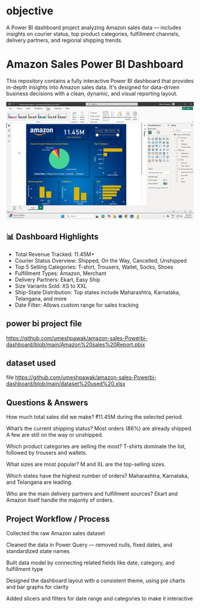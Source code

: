 # objective 
A Power BI dashboard project analyzing Amazon sales data — includes insights on courier status, top product categories, fulfillment channels, delivery partners, and regional shipping trends.
# Amazon Sales Power BI Dashboard

This repository contains a fully interactive Power BI dashboard that provides in-depth insights into Amazon sales data. It's designed for data-driven business decisions with a clean, dynamic, and visual reporting layout.

![Full Dashboard Preview](https://github.com/umeshpawak/amazon-sales-Powerbi-dashboard/blob/main/amazon%20bi%20dashboard.jpeg)


## 📊 Dashboard Highlights

-  Total Revenue Tracked: 11.45M+
-  Courier Status Overview: Shipped, On the Way, Cancelled, Unshipped
-  Top 5 Selling Categories: T-shirt, Trousers, Wallet, Socks, Shoes
-  Fulfillment Types: Amazon, Merchant
-  Delivery Partners: Ekart, Easy Ship
-  Size Variants Sold: XS to XXL
-  Ship-State Distribution: Top states include Maharashtra, Karnataka, Telangana, and more
-  Date Filter: Allows custom range for sales tracking

## power bi project file 
https://github.com/umeshpawak/amazon-sales-Powerbi-dashboard/blob/main/Amazon%20sales%20Report.pbix

## dataset used 
file 
https://github.com/umeshpawak/amazon-sales-Powerbi-dashboard/blob/main/dataset%20used%20.xlsx

 ## Questions & Answers
 
How much total sales did we make?
₹11.45M during the selected period.

What’s the current shipping status?
Most orders (86%) are already shipped. A few are still on the way or unshipped.

Which product categories are selling the most?
T-shirts dominate the list, followed by trousers and wallets.

What sizes are most popular?
M and XL are the top-selling sizes.

Which states have the highest number of orders?
Maharashtra, Karnataka, and Telangana are leading.

Who are the main delivery partners and fulfillment sources?
Ekart and Amazon itself handle the majority of orders.

## Project Workflow / Process
Collected the raw Amazon sales dataset 

Cleaned the data in Power Query — removed nulls, fixed dates, and standardized state names

Built data model by connecting related fields like date, category, and fulfillment type

Designed the dashboard layout with a consistent theme, using pie charts and bar graphs for clarity

Added slicers and filters for date range and categories to make it interactive


